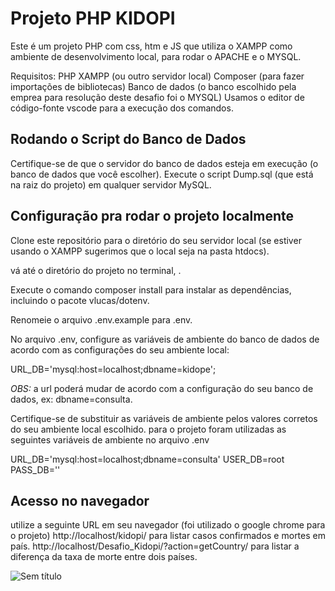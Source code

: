 # Projeto PHP KIDOPI
Este é um projeto PHP com css, htm e JS que utiliza o XAMPP como ambiente de desenvolvimento local, para rodar o APACHE e o MYSQL.

Requisitos:
PHP
XAMPP (ou outro servidor local)
Composer (para fazer importações de bibliotecas)
Banco de dados (o banco escolhido pela emprea para resolução deste desafio foi o MYSQL)
Usamos o editor de código-fonte vscode para a execução dos comandos.

## Rodando o Script do Banco de Dados
Certifique-se de que o servidor do banco de dados esteja em execução (o banco de dados que você escolher).
Execute o script Dump.sql (que está na raiz do projeto) em qualquer servidor MySQL.

## Configuração pra rodar o projeto localmente
Clone este repositório para o diretório do seu servidor local (se estiver usando o XAMPP sugerimos que o local seja na pasta htdocs).

vá até o diretório do projeto no terminal, .

Execute o comando composer install para instalar as dependências, incluindo o pacote vlucas/dotenv.

Renomeie o arquivo .env.example para .env.

No arquivo .env, configure as variáveis de ambiente do banco de dados de acordo com as configurações do seu ambiente local:

URL_DB='mysql:host=localhost;dbname=kidope';

_OBS:_ a url poderá mudar de acordo com a configuração do seu banco de dados, ex: dbname=consulta.

Certifique-se de substituir as variáveis de ambiente pelos valores corretos do seu ambiente local escolhido.
para o projeto foram utilizadas as seguintes variáveis de ambiente no arquivo .env

URL_DB='mysql:host=localhost;dbname=consulta'
USER_DB=root
PASS_DB=''

## Acesso no navegador
utilize a seguinte URL em seu navegador (foi utilizado o google chrome para o projeto)
http://localhost/kidopi/ para listar casos confirmados e mortes em país.
http://localhost/Desafio_Kidopi/?action=getCountry/ para listar a diferença da taxa de morte entre dois países.


![Sem título](https://github.com/arkanorun/Desafio-Kidopi/assets/124944071/9c092104-f0e8-43b7-a6d4-d896f3874b81)

